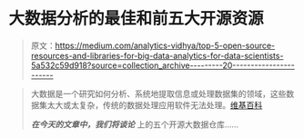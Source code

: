 # 大数据分析的最佳和前五大开源资源

> 原文：<https://medium.com/analytics-vidhya/top-5-open-source-resources-and-libraries-for-big-data-analytics-for-data-scientists-5a532c59d918?source=collection_archive---------20----------------------->

> 大数据是一个研究如何分析、系统地提取信息或处理数据集的领域，这些数据集太大或太复杂，传统的数据处理应用软件无法处理。[维基百科](https://en.wikipedia.org/wiki/Big_data)
> 
> ***在今天的文章中，我们将谈论*** 上的五个开源大数据仓库……